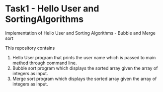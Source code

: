 # Task1 - Hello User and SortingAlgorithms
Implementation of Hello User and Sorting Algorithms - Bubble and Merge sort

This repository contains 
1) Hello User program that prints the user name which is passed to main method through command line.
2) Bubble sort program which displays the sorted array given the array of integers as input. 	
3) Merge sort program which displays the sorted array given the array of integers as input. 
